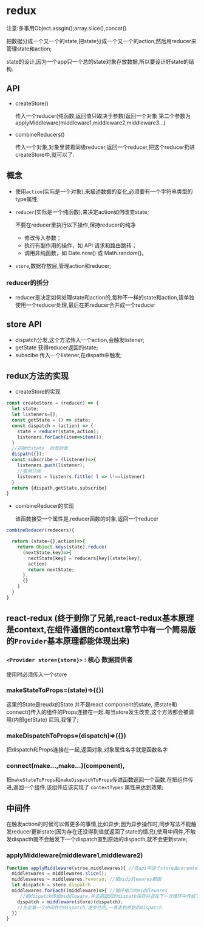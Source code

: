 # redux

  注意:多事用Object.assgin();array.slice(),concat()

  把数据分成一个又一个的state,把state分成一个又一个的action,然后用reducer来管理state和action;

  state的设计,因为一个app只一个总的state对象存放数据,所以要设计好state的结构.

## API
  - createStore()

    传入一个reducer(纯函数,返回值只取决于参数)返回一个对象
    第二个参数为applyMiddleware(middleware1,middleware2,middleware3...)
  - combineReducers()

    传入一个对象,对象里装着同级reducer,返回一个reducer,把这个reducer扔进createStore中,就可以了.
  
## 概念
  
  - 使用`action`(实际是一个对象),来描述数据的变化,必须要有一个字符串类型的type属性;
  - `reducer`(实际是一个纯函数),来决定action如何改变state;

    不要在reducer里执行以下操作,保持reducer的纯净

    - 修改传入参数；
    - 执行有副作用的操作，如 API 请求和路由跳转；
    - 调用非纯函数，如 Date.now() 或 Math.random()。
   
  - `store`,数据存放层,管理action和reducer;

### reducer的拆分
- reducer是决定如何处理state和action的,每种不一样的state和action,请单独使用一个reducer处理,最后在把reducer合并成一个reducer

## store API
  - dispatch分发,这个方法传入一个action,会触发listener;
  - getState 获得reducer返回的state;
  - subscibe 传入一个listener,在dispath中触发;

## redux方法的实现

  - createStore的实现

  ```js
  const createStore = (reducer) => {
    let state;
    let listeners=[];
    const getState = () => state;
    const dispatch = (action) => {
      state = reducer(state,action);
      listeners.forEach(item=>item());
    }
    //初始化state  妙哉妙哉
    dispath({});
    const subscribe = (listener)=>{
      listeners.push(listener);
      //取消订阅
      listeners = listenrs.fittle( l => l!==listener)
    }
    return {dispath,getState,subscribe}
  }
  ```

  - combineReducer的实现

    该函数接受一个属性是,reducer函数的对象,返回一个reducer
  ```jsx
  combineReducer(redecers){

    return (state={},action)=>{
      return Object.keys(state).reduce(
        (nextState,key)=>{
          nextState[key] = reducers[key](state[key],
          action)
          return nextState;
        },
        {}
      )
    }
  }
  ```

## react-redux (终于到你了兄弟,react-redux基本原理是context,在组件通信的context章节中有一个简易版的`Provider`基本原理都能体现出来)

### `<Provider store={store}>` : 核心 数据提供者
  使用时必须传入一个store
### makeStateToProps=(state)=>({})
  这里的State是reudx的State 并不是react component的state, 把state和connect()传入的组件的Props连接在一起.每当store发生改变,这个方法都会被调用(内部getState) 尼玛,我懂了;
### makeDispatchToProps=(dispatch)=>({})
  把dispatch和Props连接在一起,返回对象,对象属性名字就是函数名字

### connect(make...,make...)(component),
  把`makeStateToProps`和`makeDispatchToProps`传进函数返回一个函数,在把组件传进,返回一个组件,该组件应该实现了 `contextTypes` 属性来达到效果;


## 中间件
  在触发action的时候可以做更多的事情,比如异步;因为异步操作时,同步写法不能触发reducer更新state(因为存在还没得到值就返回了state的情况),使用中间件,不触发dispacth就不会触发下一个dispatch直到原始的dispacth,就不会更新state;

### applyMiddleware(middleware1,middleware2)
  ```jsx
  function applyMiddleware(stroe,middlewares){ //在api中这个store由cereateStroe内部传入,第二个插件是一个中间件数组
    middleswares = middlewares.slice();
    middleswares = middlewares.reverse; //把mididlewares颠倒
    let dispatch = store.dispatch
    middlewares.forEach((middleware)=>{ //循环电刀的middlewares
       //把dispatch传给middleware,并且把返回的dispath保存并且在下一次循环中传给下一个dispath
      dispatch = middleware(store)(dispatch);
      //先走第一个中间件的dispatch,逐步往后,一直走到原始的dispatch
    })
  }
  ```
